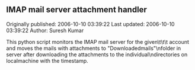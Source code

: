 ## IMAP mail server attachment handler 
Originally published: 2006-10-10 03:39:22 
Last updated: 2006-10-10 03:39:22 
Author: Suresh Kumar 
 
This python script monitors the IMAP mail server for the given\t\t\t  account and moves the mails with attachments to "Downloadedmails"\nfolder in server after downloading the attachments to the individual\ndirectories on localmachine with the timestamp.